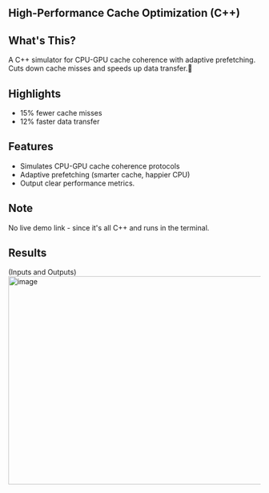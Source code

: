 ## High-Performance Cache Optimization (C++)

## What's This?
A C++ simulator for CPU-GPU cache coherence with adaptive prefetching. Cuts down cache misses and speeds up data transfer.🚀

## Highlights
- 15% fewer cache misses
- 12% faster data transfer

## Features
- Simulates CPU-GPU cache coherence protocols
- Adaptive prefetching (smarter cache, happier CPU)
- Output clear performance metrics.

## Note
No live demo link - since it's all C++ and runs in the terminal.

## Results
(Inputs and Outputs)
<img width="923" height="415" alt="image" src="https://github.com/user-attachments/assets/ab5024a3-72f6-4201-97b5-214d7b88ae3c" />


